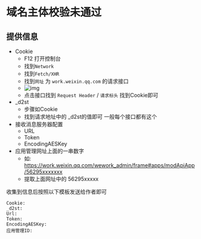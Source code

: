 # 域名主体校验未通过

## 提供信息
- Cookie
  - F12 打开控制台
  - 找到`Network`
  - 找到`Fetch/XHR`
  - 找到`网址` 为 `work.weixin.qq.com` 的请求接口
  - ![img](/images/wechat_app_cookie.png)
  - 点击接口找到 `Request Header` / `请求标头` 找到Cookie即可
- _d2st
  - 步骤如Cookie
  - 找到请求地址中的 _d2st的值即可 一般每个接口都有这个
- 接收消息服务器配置
  - URL
  - Token
  - EncodingAESKey
- 应用管理网址上面的一串数字
  - 如: https://work.weixin.qq.com/wework_admin/frame#apps/modApiApp/56295xxxxxxx
  - 提取上面网址中的 56295xxxxx 


收集到信息后按照以下模板发送给作者即可
```
Cookie:
_d2st:
Url:
Token:
EncodingAESKey:
应用管理ID:
```
